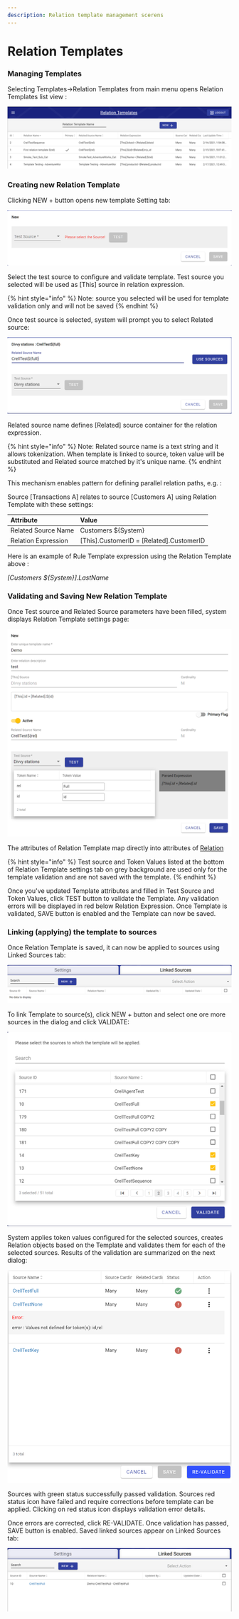 ```yaml
---
description: Relation template management scerens
---
```


# Relation Templates

### Managing Templates

Selecting Templates-&gt;Relation Templates from main menu opens Relation Templates list view :

![Relation Template List](../../.gitbook/assets/image%20%28267%29.png)

### Creating new Relation Template

Clicking NEW + button opens new template Setting tab:

![New relation template](../../.gitbook/assets/image%20%28301%29.png)

Select the test source to configure and validate template. Test source you selected will be used as \[This\] source in relation expression.

{% hint style="info" %}
Note: source you selected will be used for template validation only and will not be saved
{% endhint %}

Once test source is selected, system will prompt you to select Related source:

![Related Source selection](../../.gitbook/assets/image%20%28252%29.png)

Related source name defines \[Related\] source container for the relation expression.

{% hint style="info" %}
Note: Related source name is a text string and it allows tokenization. When template is linked to source, token value will be substituted and Related source matched by it's unique name. 
{% endhint %}

This mechanism enables pattern for defining parallel relation paths, e.g. :

Source \[Transactions A\] relates to source \[Customers A\] using Relation Template with these settings:

| Attribute | Value |
| :--- | :--- |
| Related Source Name | Customers ${System} |
| Relation Expression | \[This\].CustomerID = \[Related\].CustomerID |

Here is an example of Rule Template expression using the Relation Template above :

_\[Customers ${System}\].LastName_

### Validating and Saving New Relation Template

Once Test source and Related Source parameters have been filled, system displays Relation Template settings page:

![](../../.gitbook/assets/image%20%28314%29.png)

The attributes of Relation Template map directly into attributes of [Relation](../source-configuration/relations-1.md)

{% hint style="info" %}
Test source and Token Values listed at the bottom of Relation Template settings tab on grey background are used only for the template validation and are not saved with the template.
{% endhint %}

Once you've updated Template attributes and filled in Test Source and Token Values, click TEST button to validate the Template. Any validation errors will be displayed in red below Relation Expression. Once Template is validated, SAVE button is enabled and the Template can now be saved.

### Linking \(applying\) the template to sources

Once Relation Template is saved, it can now be applied to sources using Linked Sources tab:

![Relation Template Linked Sources Tab](../../.gitbook/assets/image%20%28315%29.png)

To link Template to source\(s\), click NEW + button and select one ore more sources in the dialog and click VALIDATE:

![](../../.gitbook/assets/image%20%28320%29.png)

System applies token values configured for the selected sources, creates Relation objects based on the Template and validates them for each of the selected sources. Results of the validation are summarized on the next dialog:

![Relation Template Validation Dialog](../../.gitbook/assets/image%20%28317%29.png)

Sources with green status successfully passed validation. Sources red status icon have failed and require corrections before template can be applied. Clicking on red status icon displays validation error details.

Once errors are corrected, click RE-VALIDATE. Once validation has passed, SAVE button is enabled. Saved linked sources appear on Linked Sources tab:

![](../../.gitbook/assets/image%20%28319%29.png)

